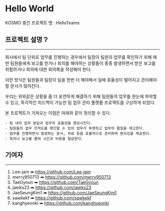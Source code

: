 # Hello World
KOSMO 중간 프로젝트 명 : HelloTeams

## 프로젝트 설명 ❔ 
---
회사에서 팀 단위로 업무를 진행하는 경우에서 팀장이 팀원의 업무를 확인하기 위해 매번 팀원들에게 보고를 받거나 회의를 해야하는 상황들이 종종 발생하면서 받은 보고를 취합하거나 회의에 대한 회의록을 작성해야 한다.

이런 방식은 팀원들과 팀장이 일을 한번 더 해야해서 일에 효율성이 떨어지고 관리해야할 문서가 많아진다.

우리는 위와같은 상황을 좀 더 유연하게 해결하기 위해 팀원들의 업무를 한눈에 파악할 수 있고, 즉각적인 피드백이 가능한 팀 업무 관리 플랫폼 프로젝트를  구상하게 되었다.

본 프로젝트가 가져오는 이점은 아래와 같이 정리할 수 있다.
```
- 팀 내의 업무 분담과 업무의 효율성을 향상시킨다.
- 팀원들의 업무 진척도를 확인할 수 있어 업무가 투명하고 업무의 품질을 제고한다.
- 업무를 진행하면서 발생하는 문서, 자료 등을 효율적으로 관리하며 편리성을 제공한다.
- 회의나 보고를 줄여 시간과 비용을 절감한다.
```

## 기여자
---
1. Lee-jam ➡ https://github.com/Lee-jam
2. merry950713 ➡ https://github.com/merry950713
3. TaeGyoun ➡ https://github.com/TaeGyoun
4. jaeiks23 ➡ https://github.com/jaeiks23
5. JaeSeungKim1 ➡ https://github.com/JaeSeungKim1
6. sawkekf ➡ https://github.com/sawkekf
7. kanghyeonki ➡ https://github.com/kanghyeonki